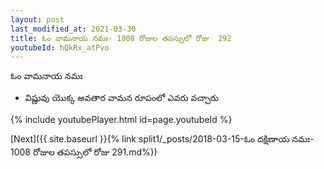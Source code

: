 ```yaml
---
layout: post
last_modified_at: 2021-03-30
title: ఓం వామనాయ నమః- 1008 రోజుల తపస్సులో రోజు  292
youtubeId: hQkRx_atPvo
---
```

 
 
 ఓం వామనాయ నమః  
 
 -  విష్ణువు యొక్క అవతార వామన రూపంలో ఎవరు వచ్చారు 
 
  
 
  
 
 
 
 
 
 


{% include youtubePlayer.html id=page.youtubeId %}
 
[Next]({{ site.baseurl }}{% link  split1/_posts/2018-03-15-ఓం దక్షిణాయ నమః- 1008 రోజుల తపస్సులో రోజు  291.md%})
 
